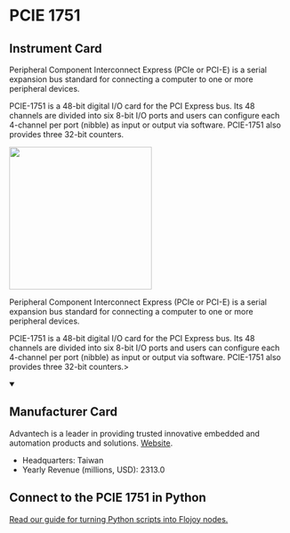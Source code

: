 
# PCIE 1751

## Instrument Card

<div className="flex">

<div>

Peripheral Component Interconnect Express (PCIe or PCI-E) is a serial expansion bus standard for connecting a computer to one or more peripheral devices.

PCIE-1751 is a 48-bit digital I/O card for the PCI Express bus. Its 48 channels are divided into six 8-bit I/O ports and users can configure each 4-channel per port (nibble) as input or output via software. PCIE-1751 also provides three 32-bit counters.

</div>

<img width="256" src="https://v5.airtableusercontent.com/v1/19/19/1691539200000/v5ZW3g_TJJIw-dd1U4ez_Q/mXNXljGgw8-zmmqf2Y4UtSYzUordCRMyi3LpdcO-laxduIcy7rAaqdULu9LeKj2TdjJtNh-PxoB8RAwn0FCl65d1cZLIfjRUbWNLN7YQ59MuWyEX8TjeBNubeC5s9zri/kIGbXBAsWT0xZ6MolFozeJN-amnXH3E9RrldrCKfiTE"/>

</div>

Peripheral Component Interconnect Express (PCIe or PCI-E) is a serial expansion bus standard for connecting a computer to one or more peripheral devices.

PCIE-1751 is a 48-bit digital I/O card for the PCI Express bus. Its 48 channels are divided into six 8-bit I/O ports and users can configure each 4-channel per port (nibble) as input or output via software. PCIE-1751 also provides three 32-bit counters.>

<details open>
<summary><h2>Manufacturer Card</h2></summary>

Advantech is a leader in providing trusted innovative embedded and automation products and solutions. <a href="https://www.advantech.com/en">Website</a>.

<ul>
  <li>Headquarters: Taiwan</li>
  <li>Yearly Revenue (millions, USD): 2313.0</li>
</ul>
</details>

## Connect to the PCIE 1751 in Python

[Read our guide for turning Python scripts into Flojoy nodes.](https://docs.flojoy.ai/custom-nodes/creating-custom-node/)


